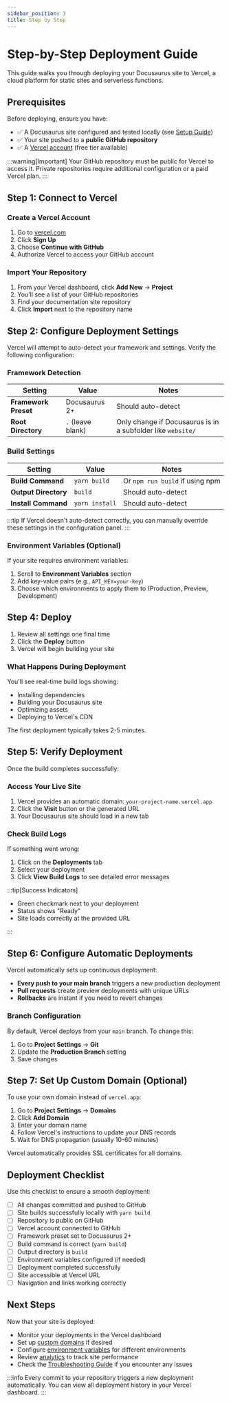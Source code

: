 ```yaml
---
sidebar_position: 3
title: Step by Step 
---
```


# Step-by-Step Deployment Guide

This guide walks you through deploying your Docusaurus site to Vercel, a cloud platform for static sites and serverless functions.

## Prerequisites

Before deploying, ensure you have:

- ✅ A Docusaurus site configured and tested locally (see [Setup Guide](./setup.md))
- ✅ Your site pushed to a **public GitHub repository**
- ✅ A [Vercel account](https://vercel.com/) (free tier available)

:::warning[Important]
Your GitHub repository must be public for Vercel to access it. Private repositories require additional configuration or a paid Vercel plan.
:::

## Step 1: Connect to Vercel

### Create a Vercel Account

1. Go to [vercel.com](https://vercel.com/)
2. Click **Sign Up**
3. Choose **Continue with GitHub**
4. Authorize Vercel to access your GitHub account

### Import Your Repository

1. From your Vercel dashboard, click **Add New** → **Project**
2. You'll see a list of your GitHub repositories
3. Find your documentation site repository
4. Click **Import** next to the repository name

## Step 2: Configure Deployment Settings

Vercel will attempt to auto-detect your framework and settings. Verify the following configuration:

### Framework Detection

| Setting | Value | Notes |
|---------|-------|-------|
| **Framework Preset** | Docusaurus 2+ | Should auto-detect |
| **Root Directory** | `.` (leave blank) | Only change if Docusaurus is in a subfolder like `website/` |

### Build Settings

| Setting | Value | Notes |
|---------|-------|-------|
| **Build Command** | `yarn build` | Or `npm run build` if using npm |
| **Output Directory** | `build` | Should auto-detect |
| **Install Command** | `yarn install` | Should auto-detect |

:::tip
If Vercel doesn't auto-detect correctly, you can manually override these settings in the configuration panel.
:::

### Environment Variables (Optional)

If your site requires environment variables:

1. Scroll to **Environment Variables** section
2. Add key-value pairs (e.g., `API_KEY=your-key`)
3. Choose which environments to apply them to (Production, Preview, Development)

## Step 4: Deploy

1. Review all settings one final time
2. Click the **Deploy** button
3. Vercel will begin building your site

### What Happens During Deployment

You'll see real-time build logs showing:

- Installing dependencies
- Building your Docusaurus site
- Optimizing assets
- Deploying to Vercel's CDN

The first deployment typically takes 2-5 minutes.

## Step 5: Verify Deployment

Once the build completes successfully:

### Access Your Live Site

1. Vercel provides an automatic domain: `your-project-name.vercel.app`
2. Click the **Visit** button or the generated URL
3. Your Docusaurus site should load in a new tab

### Check Build Logs

If something went wrong:

1. Click on the **Deployments** tab
2. Select your deployment
3. Click **View Build Logs** to see detailed error messages

:::tip[Success Indicators]

- Green checkmark next to your deployment
- Status shows "Ready"
- Site loads correctly at the provided URL

:::

## Step 6: Configure Automatic Deployments

Vercel automatically sets up continuous deployment:

- **Every push to your main branch** triggers a new production deployment
- **Pull requests** create preview deployments with unique URLs
- **Rollbacks** are instant if you need to revert changes

### Branch Configuration

By default, Vercel deploys from your `main` branch. To change this:

1. Go to **Project Settings** → **Git**
2. Update the **Production Branch** setting
3. Save changes

## Step 7: Set Up Custom Domain (Optional)

To use your own domain instead of `vercel.app`:

1. Go to **Project Settings** → **Domains**
2. Click **Add Domain**
3. Enter your domain name
4. Follow Vercel's instructions to update your DNS records
5. Wait for DNS propagation (usually 10-60 minutes)

Vercel automatically provides SSL certificates for all domains.

## Deployment Checklist

Use this checklist to ensure a smooth deployment:

- [ ] All changes committed and pushed to GitHub
- [ ] Site builds successfully locally with `yarn build`
- [ ] Repository is public on GitHub
- [ ] Vercel account connected to GitHub
- [ ] Framework preset set to Docusaurus 2+
- [ ] Build command is correct (`yarn build`)
- [ ] Output directory is `build`
- [ ] Environment variables configured (if needed)
- [ ] Deployment completed successfully
- [ ] Site accessible at Vercel URL
- [ ] Navigation and links working correctly

## Next Steps

Now that your site is deployed:

- Monitor your deployments in the Vercel dashboard
- Set up [custom domains](https://vercel.com/docs/concepts/projects/domains) if desired
- Configure [environment variables](https://vercel.com/docs/concepts/projects/environment-variables) for different environments
- Review [analytics](https://vercel.com/docs/concepts/analytics) to track site performance
- Check the [Troubleshooting Guide](./troubleshooting.md) if you encounter any issues

:::info
Every commit to your repository triggers a new deployment automatically. You can view all deployment history in your Vercel dashboard.
:::
